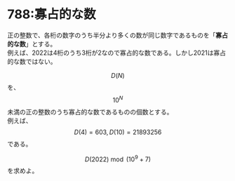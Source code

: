 # 788:寡占的な数

正の整数で、各桁の数字のうち半分より多くの数が同じ数字であるものを「**寡占的な数**」とする。\
例えば、2022は4桁のうち3桁が2なので寡占的な数である。しかし2021は寡占的な数ではない。

$$D(N)$$ を、$$10^N$$未満の正の整数のうち寡占的な数であるものの個数とする。\
例えば、$$D(4)=603, D(10)=21893256$$ である。

&#x20;$$D(2022) \bmod (10^9+7)$$ を求めよ。
